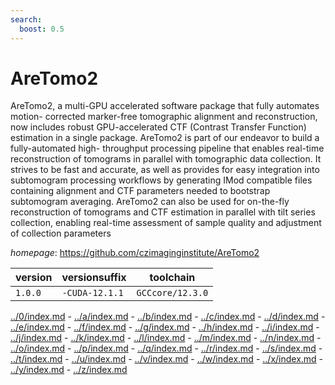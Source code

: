 ```yaml
---
search:
  boost: 0.5
---
```

# AreTomo2

AreTomo2, a multi-GPU accelerated software package that fully automates motion-  corrected marker-free tomographic alignment and reconstruction, now includes     robust GPU-accelerated CTF (Contrast Transfer Function) estimation in a single   package. AreTomo2 is part of our endeavor to build a fully-automated high-       throughput processing pipeline that enables real-time reconstruction of          tomograms in parallel with tomographic data collection. It strives to be fast    and accurate, as well as provides for easy integration into subtomogram          processing workflows by generating IMod compatible files containing alignment    and CTF parameters needed to bootstrap subtomogram averaging. AreTomo2 can also  be used for on-the-fly reconstruction of tomograms and CTF estimation in         parallel with tilt series collection, enabling real-time assessment of sample    quality and adjustment of collection parameters

*homepage*: <https://github.com/czimaginginstitute/AreTomo2>

version | versionsuffix | toolchain
--------|---------------|----------
``1.0.0`` | ``-CUDA-12.1.1`` | ``GCCcore/12.3.0``

[../0/index.md](0) - [../a/index.md](a) - [../b/index.md](b) - [../c/index.md](c) - [../d/index.md](d) - [../e/index.md](e) - [../f/index.md](f) - [../g/index.md](g) - [../h/index.md](h) - [../i/index.md](i) - [../j/index.md](j) - [../k/index.md](k) - [../l/index.md](l) - [../m/index.md](m) - [../n/index.md](n) - [../o/index.md](o) - [../p/index.md](p) - [../q/index.md](q) - [../r/index.md](r) - [../s/index.md](s) - [../t/index.md](t) - [../u/index.md](u) - [../v/index.md](v) - [../w/index.md](w) - [../x/index.md](x) - [../y/index.md](y) - [../z/index.md](z)


